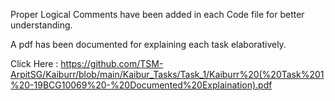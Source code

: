 Proper Logical Comments have been added in each Code file for better understanding. 

A pdf has been documented for explaining each task elaboratively.

Click Here : https://github.com/TSM-ArpitSG/Kaiburr/blob/main/Kaibur_Tasks/Task_1/Kaiburr%20(%20Task%201%20-19BCG10069%20-%20Documented%20Explaination).pdf
